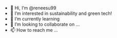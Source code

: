 - 👋 Hi, I’m @reneesu99
- 👀 I’m interested in sustainability and green tech!
- 🌱 I’m currently learning 
- 💞️ I’m looking to collaborate on ...
- 📫 How to reach me ...

<!---
reneesu99/reneesu99 is a ✨ special ✨ repository because its `README.md` (this file) appears on your GitHub profile.
You can click the Preview link to take a look at your changes.
--->
